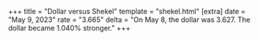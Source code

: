 +++
title = "Dollar versus Shekel"
template = "shekel.html"
[extra]
date = "May  9, 2023"
rate = "3.665"
delta = "On May  8, the dollar was 3.627. The dollar became 1.040% stronger."
+++
